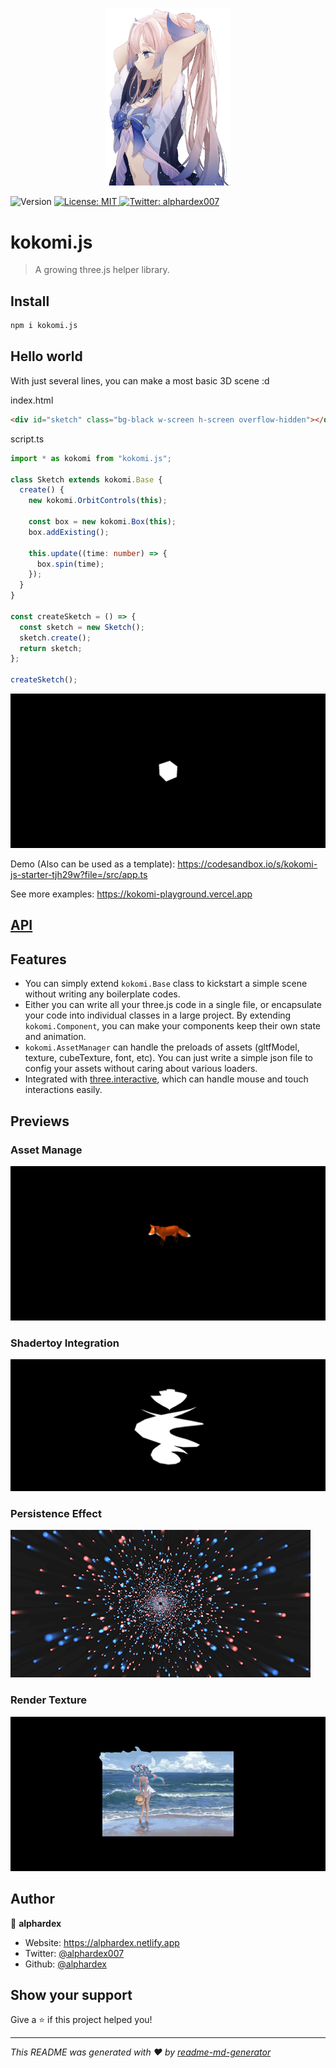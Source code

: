 <p align="center">
  <img src="./assets/logo.jpg" width="200">
</p>
<p>
  <img alt="Version" src="https://img.shields.io/npm/v/kokomi.js.svg" />
  <a href="#" target="_blank">
    <img alt="License: MIT" src="https://img.shields.io/badge/License-MIT-yellow.svg" />
  </a>
  <a href="https://twitter.com/alphardex007" target="_blank">
    <img alt="Twitter: alphardex007" src="https://img.shields.io/twitter/follow/alphardex007.svg?style=social" />
  </a>
</p>

# kokomi.js

> A growing three.js helper library.

## Install

```sh
npm i kokomi.js
```

## Hello world

With just several lines, you can make a most basic 3D scene :d

index.html

```html
<div id="sketch" class="bg-black w-screen h-screen overflow-hidden"></div>
```

script.ts

```ts
import * as kokomi from "kokomi.js";

class Sketch extends kokomi.Base {
  create() {
    new kokomi.OrbitControls(this);

    const box = new kokomi.Box(this);
    box.addExisting();

    this.update((time: number) => {
      box.spin(time);
    });
  }
}

const createSketch = () => {
  const sketch = new Sketch();
  sketch.create();
  return sketch;
};

createSketch();
```

![Basic](./assets/previews/1.gif)

Demo (Also can be used as a template): https://codesandbox.io/s/kokomi-js-starter-tjh29w?file=/src/app.ts

See more examples: https://kokomi-playground.vercel.app

## [API](https://kokomi-js.vercel.app/docs/modules.html)

## Features

- You can simply extend `kokomi.Base` class to kickstart a simple scene without writing any boilerplate codes.
- Either you can write all your three.js code in a single file, or encapsulate your code into individual classes in a large project. By extending `kokomi.Component`, you can make your components keep their own state and animation.
- `kokomi.AssetManager` can handle the preloads of assets (gltfModel, texture, cubeTexture, font, etc). You can just write a simple json file to config your assets without caring about various loaders.
- Integrated with [three.interactive](https://github.com/markuslerner/THREE.Interactive), which can handle mouse and touch interactions easily.

## Previews

### Asset Manage

![2](./assets/previews/2.gif)

### Shadertoy Integration

![3](./assets/previews/3.gif)

### Persistence Effect

![4](./assets/previews/4.gif)

### Render Texture

![5](./assets/previews/5.gif)

## Author

👤 **alphardex**

- Website: https://alphardex.netlify.app
- Twitter: [@alphardex007](https://twitter.com/alphardex007)
- Github: [@alphardex](https://github.com/alphardex)

## Show your support

Give a ⭐️ if this project helped you!

---

_This README was generated with ❤️ by [readme-md-generator](https://github.com/kefranabg/readme-md-generator)_
